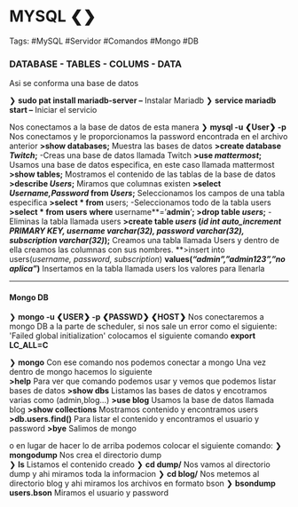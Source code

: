 # MYSQL ❮❯

Tags: #MySQL #Servidor #Comandos #Mongo #DB 

### DATABASE - TABLES - COLUMS - DATA 
Asi se conforma una base de datos

❯ **sudo pat install mariadb-server –** Instalar Mariadb
❯ **service mariadb start –** Iniciar el servicio

Nos conectamos a la base de datos de esta manera 
❯  **mysql -u ❮User❯ -p** Nos conectamos y le proporcionamos la password encontrada en el archivo anterior
	**>show databases;** Muestra las bases de datos
	**>create database *Twitch*;** -Creas una base de datos llamada Twitch
	**>use *mattermost*;** Usamos una base de datos especifica, en este caso llamada mattermost
	**>show tables;** Mostramos el contenido de las tablas de la base de datos
	**>describe *Users*;** Miramos que columnas existen
	**>select *Username,Password* from *Users*;** Seleccionamos los campos de una tabla especifica 
	**>select * from** users; -Seleccionamos todo de la tabla users
	**>select * from** **users** **where** username**=’**admin**’**;
	>drop table *users*;** -Eliminas la tabla llamada users
	**>create table *users* (*id int auto_increment PRIMARY KEY, username varchar(32), password varchar(32), subscription varchar(32)*);** Creamos una tabla llamada Users y dentro de ella creamos las columnas con sus nombres.
	 **>insert into users(*username, password, subscription*) **values(*“admin”,”admin123”,”no aplica”*)** Insertamos en la tabla llamada users los valores para llenarla


----
#### Mongo DB

❯ **mongo -u ❮USER❯ -p ❮PASSWD❯ ❮HOST❯** Nos conectaremos a mongo DB a la parte de scheduler, si nos sale un error como el siguiente: 'Failed global initialization' colocamos el siguiente comando **export LC_ALL=C**

❯ **mongo** Con ese comando nos podemos conectar a mongo 
Una vez dentro de mongo hacemos lo siguiente 	
	**>help** Para ver que comando podemos usar y vemos que podemos listar bases de datos 
	**>show dbs** Listamos las bases de datos y encotramos varias como (admin,blog...)
	**>use blog** Usamos la base de datos llamada blog 
	**>show collections** Mostramos contenido y encontramos users
	**>db.users.find()** Para listar el contenido y encontramos el usuario y password
	**>bye** Salimos de mongo

o en lugar de hacer lo de arriba podemos colocar el siguiente comando:
❯ **mongodump** Nos crea el directorio dump  
❯ **ls** Listamos el contenido creado
❯ **cd dump/** Nos vamos al directorio dump y ahi miramos toda la informacion 
❯ **cd blog/** Nos metemos al directorio blog y ahi miramos los archivos en formato bson 
❯ **bsondump users.bson** Miramos el usuario y password 